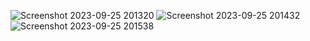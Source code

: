 ![Screenshot 2023-09-25 201320](https://github.com/Nishant976/creators-assignment/assets/112564488/f5102212-e46e-4831-8f78-cfd3fb8c60a6)
![Screenshot 2023-09-25 201432](https://github.com/Nishant976/creators-assignment/assets/112564488/6bf6684f-7fcb-4a50-a752-b97d89c06c27)
![Screenshot 2023-09-25 201538](https://github.com/Nishant976/creators-assignment/assets/112564488/17eea9a2-f035-4c4a-8dad-7fffa23410cd)
